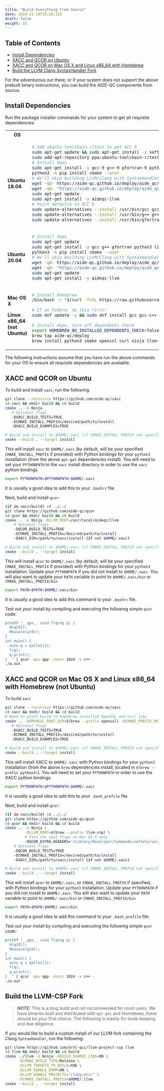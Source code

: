```yaml
---
title: "Build Everything from Source"
date: 2019-11-29T15:26:15Z
draft: false
weight: 15
---
```

## Table of Contents
* [Install Dependencies](#deps)
* [XACC and QCOR on Ubuntu](#xqubuntu)
* [XACC and QCOR on Mac OS X and Linux x86_64 with Homebrew](#xqbrew)
* [Build the LLVM Clang SyntaxHandler Fork](#llvmcsp)

For the adventurous out there, or if your system does not support the above prebuilt binary instructions, you can build the AIDE-QC components from source.

## <a id="deps"></a> Install Dependencies
Run the package installer commands for your system to get all requisite dependencies:

<table>
<tr>
<th>OS</th>
<th>Command</th>
</tr>
<tr>
<td>
<b>
Ubuntu 18.04
</b>
</td>
<td>

```bash
# Add ubuntu-toolchain-r/test to get GCC 9
sudo apt-get update && sudo apt-get install -y software-properties-common 
sudo add-apt-repository ppa:ubuntu-toolchain-r/test -y && sudo apt-get update 
# Install deps
sudo apt-get install -y gcc-9 g++-9 gfortran-9 python3.8 libpython3.8-dev python3-pip libcurl4-openssl-dev libssl-dev liblapack-dev libblas-dev ninja-build lsb-release
python3 -m pip install cmake --user 
# We'll skip building LLVM/Clang with SyntaxHandler and install binary
wget -qO- https://aide-qc.github.io/deploy/aide_qc/debian/PUBLIC-KEY.gpg | sudo apt-key add -
wget -qO- "https://aide-qc.github.io/deploy/aide_qc/debian/$(lsb_release -cs)/aide-qc.list" | sudo tee -a /etc/apt/sources.list.d/aide-qc.list
sudo apt-get update
sudo apt-get install -y aideqc-llvm
# Point defaults to GCC 9
sudo update-alternatives --install /usr/bin/gcc gcc /usr/bin/gcc-9 50
sudo update-alternatives --install /usr/bin/g++ g++ /usr/bin/g++-9 50
sudo update-alternatives --install /usr/bin/gfortran gfortran /usr/bin/gfortran-9 50
``` 
</td>
</tr>
<tr>
<td>
<b>
Ubuntu 20.04
</b>
</td>
<td>

```bash
# Install deps
sudo apt-get update
sudo apt-get install -y gcc g++ gfortran python3 libpython3-dev python3-pip libcurl4-openssl-dev libssl-dev liblapack-dev libblas-dev ninja-build lsb-release
python3 -m pip install cmake --user 
# We'll skip building LLVM/Clang with SyntaxHandler and install binary
wget -qO- https://aide-qc.github.io/deploy/aide_qc/debian/PUBLIC-KEY.gpg | sudo apt-key add -
wget -qO- "https://aide-qc.github.io/deploy/aide_qc/debian/$(lsb_release -cs)/aide-qc.list" | sudo tee -a /etc/apt/sources.list.d/aide-qc.list
sudo apt-get update
sudo apt-get install -y aideqc-llvm
``` 
</td>
</tr>
<tr>
<td>
<b>
Mac OS X

Linux x86_64 (not Ubuntu)
</b>
</td>
<td>

```bash
# Install Homebrew
/bin/bash -c "$(curl -fsSL https://raw.githubusercontent.com/Homebrew/install/master/install.sh)"

# If on Fedora, do this first!
sudo dnf update -y && sudo dnf install gcc gcc-c++ lapack-devel

# Install deps, turn off dependents check
export HOMEBREW_NO_INSTALLED_DEPENDENTS_CHECK=false
brew tap aide-qc/deploy
brew install python3 cmake openssl curl ninja llvm-csp

``` 
</td>
</tr>
</table>

The following instructions assume that you have run the above commands for your OS to ensure all requisite dependencies are available. 

## <a id="xqubuntu"></a> XACC and QCOR on Ubuntu
To build and install `xacc`, run the following:
```sh
git clone --recursive https://github.com/aide-qc/xacc 
cd xacc && mkdir build && cd build
cmake .. -G Ninja 
   # Optional flags
   -DXACC_BUILD_TESTS=TRUE
   -DCMAKE_INSTALL_PREFIX=/desired/path/to/install
   -DXACC_BUILD_EXAMPLES=TRUE

# Build and install to $HOME/.xacc (if CMAKE_INSTALL_PREFIX not specified)
cmake --build . --target install
```
This will install `xacc` to `$HOME/.xacc` (by default, will be your specified `CMAKE_INSTALL_PREFIX` if provided) with Python bindings for your `python3` installation (from the above `apt-get` dependencies install). You will need to set your `PYTHONPATH` to the `xacc` install directory in order to use the `xacc` python bindings
```sh
export PYTHONPATH=$PYTHONPATH:$HOME/.xacc
```
It is usually a good idea to add this to your `.bashrc` file. 

Next, build and install `qcor`:
```sh
(if in xacc/build) cd ../../
git clone https://github.com/aide-qc/qcor
cd qcor && mkdir build && cd build
cmake .. -G Ninja -DLLVM_ROOT=/usr/local/aideqc/llvm 
    # Optional flags
    -DQCOR_BUILD_TESTS=TRUE
    -DCMAKE_INSTALL_PREFIX=/desired/path/to/install
    -DXACC_DIR=/path/to/xacc/install (if not $HOME/.xacc)

# Build and install to $HOME/.xacc (if CMAKE_INSTALL_PREFIX not specified)
cmake --build . --target install
```
This will install `qcor` to `$HOME/.xacc` (by default, will be your specified `CMAKE_INSTALL_PREFIX` if provided) with Python bindings for your `python3` installation. Update your `PYTHONPATH` if you did not install to `$HOME/.xacc`. You will also want to update your `PATH` variable to point to `$HOME/.xacc/bin` or `CMAKE_INSTALL_PREFIX/bin`
```sh
export PATH=$PATH:$HOME/.xacc/bin
```
It is usually a good idea to add this command to your `.bashrc` file. 

Test out your install by compiling and executing the following simple `qcor` code:
```sh
printf "__qpu__ void f(qreg q) {
  H(q[0]);
  Measure(q[0]);
}
int main() {
  auto q = qalloc(1);
  f(q);
  q.print();
}  " | qcor -qpu qpp -shots 1024 -x c++ -
./a.out
```

## <a id="xqbrew"></a> XACC and QCOR on Mac OS X and Linux x86_64 with Homebrew (not Ubuntu)
To build `xacc`
```sh
git clone --recursive https://github.com/aide-qc/xacc
cd xacc && mkdir build && cd build 
# Need to point build to Homebrew installed OpenSSL and Curl libs
cmake .. -DOPENSSL_ROOT_DIR=$(brew --prefix openssl) -DCMAKE_PREFIX_PATH=$(brew --prefix curl) -G Ninja
   # Optional flags
   -DXACC_BUILD_TESTS=TRUE
   -DCMAKE_INSTALL_PREFIX=/desired/path/to/install
   -DXACC_BUILD_EXAMPLES=TRUE

# Build and install to $HOME/.xacc (if CMAKE_INSTALL_PREFIX not specified)
cmake --build . --target install
```
This will install XACC to `$HOME/.xacc` with Python bindings for your `python3` installation (from the above `brew` dependencies install, located in `$(brew --prefix python3)`). You will need to set your `PYTHONPATH` in order to use the XACC python bindings
```sh
export PYTHONPATH=$PYTHONPATH:$HOME/.xacc
```
It is usually a good idea to add this to your `.bash_profile` file. 

Next, build and install `qcor`:
```sh
(if in xacc/build) cd ../../
git clone https://github.com/aide-qc/qcor
cd qcor && mkdir build && cd build
cmake .. -G Ninja \
         -DLLVM_ROOT=$(brew --prefix llvm-csp) \
         # Pass the next flags on Mac OS X only
         -DQCOR_EXTRA_HEADERS="/Library/Developer/CommandLineTools/usr/include/c++/v1;/Library/Developer/CommandLineTools/SDKs/MacOSX.sdk" 
    # Optional flags
    -DQCOR_BUILD_TESTS=TRUE
    -DCMAKE_INSTALL_PREFIX=/desired/path/to/install
    -DXACC_DIR=/path/to/xacc/install (if not $HOME/.xacc)

# Build and install to $HOME/.xacc (if CMAKE_INSTALL_PREFIX not specified)
cmake --build . --target install
```
This will install `qcor` to `$HOME/.xacc`, or `CMAKE_INSTALL_PREFIX` if specified, with Python bindings for your `python3` installation. Update your `PYTHONPATH` if you did not install to `$HOME/.xacc`. You will also want to update your `PATH` variable to point to `$HOME/.xacc/bin` or `CMAKE_INSTALL_PREFIX/bin`
```sh
export PATH=$PATH:$HOME/.xacc/bin
```
It is usually a good idea to add this command to your `.bash_profile` file. 

Test out your install by compiling and executing the following simple `qcor` code:
```sh
printf "__qpu__ void f(qreg q) {
  H(q[0]);
  Measure(q[0]);
}
int main() {
  auto q = qalloc(1);
  f(q);
  q.print();
}  " | qcor -qpu qpp -shots 1024 -x c++ -
./a.out
```


## <a id="llvmcsp"></a> Build the LLVM-CSP Fork
> **_NOTE:_** This is a long build and not recommended for most users. We have binaries built and distributed with `apt-get` and Homebrew, these should be your first choice. The following is mainly for book-keeping and due diligence.

If you would like to build a custom install of our LLVM fork containing the Clang `SyntaxHandler`, run the following:
```sh
git clone https://github.com/ornl-qci/llvm-project-csp llvm
cd llvm && mkdir build && cd build
cmake ../llvm -G Ninja -DBUILD_SHARED_LIBS=ON \
      -DCMAKE_BUILD_TYPE=Release \
      -DLLVM_TARGETS_TO_BUILD=X86 \
      -DLLVM_ENABLE_DUMP=ON \
      -DLLVM_ENABLE_PROJECTS="clang;mlir" \
      -DCMAKE_INSTALL_PREFIX=$HOME/.llvm
cmake --build . --target install
```
